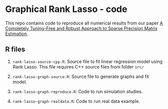 # Graphical Rank Lasso - code
This repo contains code to reproduce all numerical results from our paper [A Completely Tuning-Free and Robust Approach to Sparse Precision Matrix Estimation](https://proceedings.mlr.press/v162/tran22b.html).

## R files

1. `rank-lasso-source-cpp.R`: Source file to fit linear regression model using Rank Lasso. This file requires C++ source files from folder `src/`

2. `rank-lasso-graph-source.R`: Source file to generate graphs and fit model. 

3. `rank-lasso-graph-reproduce.R`: Code to run simulation studies.

4. `rank-lasso-graph-realdata.R`: Code to run real data example.
